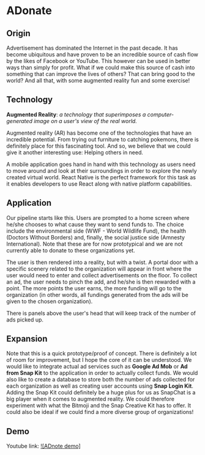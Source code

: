 # ADonate

## Origin

Advertisement has dominated the Internet in the past decade. It has become ubiquitous and have proven to be an incredible source of cash flow by the likes of Facebook or YouTube. This however can be used in better ways than simply for profit. What if we could make this source of cash into something that can improve the lives of others? That can bring good to the world? And all that, with some augmented reality fun and some exercise!


## Technology

**Augmented Reality**: _a technology that superimposes a computer-generated image on a user's view of the real world._

Augmented reality (AR) has become one of the technologies that have an incredible potential. From trying out furniture to catching pokemons, there is definitely place for this fascinating tool. And so, we believe that we could give it another interesting use: Helping others in need. 

A mobile application goes hand in hand with this technology as users need to move around and look at their surroundings in order to explore the newly created virtual world. React Native is the perfect framework for this task as it enables developers to use React along with native platform capabilities. 


## Application

Our pipeline starts like this. Users are prompted to a home screen where he/she chooses to what cause they want to send funds to. The choice include the environmental side (WWF - World Wildlife Fund), the health (Doctors Without Borders) and, finally, the social justice side (Amnesty International). Note that these are for now prototypical and we are not currently able to donate to these organizations yet. 

The user is then rendered into a reality, but with a twist. A portal door with a specific scenery related to the organization will appear in front where the user would need to enter and collect advertisements on the floor. To collect an ad, the user needs to pinch the add, and he/she is then rewarded with a point. The more points the user earns, the more funding will go to the organization (in other words, all fundings generated from the ads will be given to the chosen organization).

There is panels above the user's head that will keep track of the number of ads picked up.


## Expansion

Note that this is a quick prototype/proof of concept. There is definitely a lot of room for improvement, but I hope the core of it can be understood. We would like to integrate actual ad services such as **Google Ad Mob** or **Ad from Snap Kit** to the application in order to actually collect funds. We would also like to create a database to store both the number of ads collected for each organization as well as creating user accounts using **Snap Login Kit**. Adding the Snap Kit could definitely be a huge plus for us as SnapChat is a big player when it comes to augmented reality. We could therefore experiment with what the Bitmoji and the Snap Creative Kit has to offer. It could also be ideal if we could find a more diverse group of organizations!

## Demo

Youtube link: [![ADnote demo]](https://www.youtube.com/watch?v=rU9IfiS4YV0&feature=youtu.be)